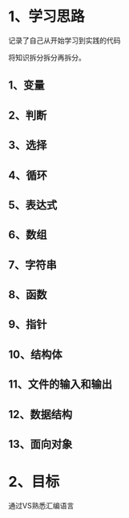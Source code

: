 # 1、学习思路

记录了自己从开始学习到实践的代码

将知识拆分拆分再拆分。

## 1、变量
## 2、判断
## 3、选择
## 4、循环
## 5、表达式
## 6、数组
## 7、字符串
## 8、函数
## 9、指针
## 10、结构体
## 11、文件的输入和输出
## 12、数据结构
## 13、面向对象

# 2、目标

通过VS熟悉汇编语言